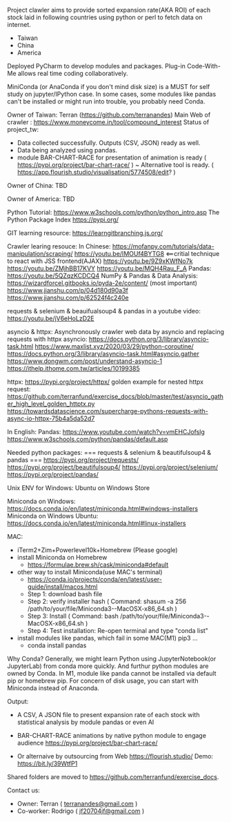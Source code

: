 
Project clawler aims to 
provide sorted expansion rate(AKA ROI) of each stock laid in following countries using python or perl to fetch data on internet.
  - Taiwan
  - China
  - America

Deployed PyCharm to develop modules and packages.
Plug-in Code-With-Me allows real time coding collaboratively.

MiniConda (or AnaConda if you don't mind disk size) is a MUST for self study on jupyter/IPython case.
In some cases, some modules like pandas can't be installed or might run into trouble, you probably need Conda.

Owner of Taiwan: Terran (https://github.com/terranandes)
Main Web of crawler : https://www.moneycome.in/tool/compound_interest
Status of project_tw:
  - Data collected successfully. Outputs (CSV, JSON) ready as well.
  - Data being analyzed using pandas.
  - module BAR-CHART-RACE for  presentation of animation is ready ( https://pypi.org/project/bar-chart-race/ )
    ~ Alternative tool is ready. ( https://app.flourish.studio/visualisation/5774508/edit? )

Owner of China:
TBD

Owner of America:
TBD

Python Tutorial:
https://www.w3schools.com/python/python_intro.asp
The Python Package Index
https://pypi.org/

GIT learning resource:
https://learngitbranching.js.org/

Crawler learing resouce:
In Chinese:
https://mofanpy.com/tutorials/data-manipulation/scraping/
https://youtu.be/IMOUf4BYTG8 <==critial technique to react with JSS frontend(AJAX)
https://youtu.be/9Z9xKWfNo7k
https://youtu.be/ZMjhBB17KVY
https://youtu.be/MQH4Rau_F_A
Pandas:
https://youtu.be/5QZqzKCDCQ4
NumPy & Pandas & Data Analysis:
https://wizardforcel.gitbooks.io/pyda-2e/content/ (most important)
https://www.jianshu.com/p/04d180d90a3f
https://www.jianshu.com/p/62524f4c240e

requests & selenium & beauifualsoup4 & pandas in a youtube video:
https://youtu.be/jV6eHoLzD2E

asyncio & httpx:
Asynchronously crawler web data by asyncio and replacing requests with httpx
asyncio:
https://docs.python.org/3/library/asyncio-task.html
https://www.maxlist.xyz/2020/03/29/python-coroutine/
https://docs.python.org/3/library/asyncio-task.html#asyncio.gather
https://www.dongwm.com/post/understand-asyncio-1
https://ithelp.ithome.com.tw/articles/10199385

httpx:
https://pypi.org/project/httpx/
golden example for nested httpx request:
https://github.com/terranfund/exercise_docs/blob/master/test/asyncio_gather_high_level_golden_httptx.py
https://towardsdatascience.com/supercharge-pythons-requests-with-async-io-httpx-75b4a5da52d7

In English:
Pandas:
https://www.youtube.com/watch?v=vmEHCJofslg
https://www.w3schools.com/python/pandas/default.asp

Needed python packages:
=== requests & selenium & beautifulsoup4 & pandas ===
https://pypi.org/project/requests/
https://pypi.org/project/beautifulsoup4/
https://pypi.org/project/selenium/
https://pypi.org/project/pandas/

Unix ENV for
Windows:
Ubuntu on Windows Store

Miniconda on Windows:
https://docs.conda.io/en/latest/miniconda.html#windows-installers
Miniconda on Windows Ubuntu:
https://docs.conda.io/en/latest/miniconda.html#linux-installers

MAC:
  - iTerm2+Zim+Powerlevel10k+Homebrew (Please google)
  - install Miniconda on Homebrew
    - https://formulae.brew.sh/cask/miniconda#default
  - other way to install Miniconda(use MAC's terminal)
    - https://conda.io/projects/conda/en/latest/user-guide/install/macos.html
    - Step 1: download bash file
    - Step 2: verify installer hash ( Command: shasum -a 256 /path/to/your/file/Miniconda3-<LatestVersion>-MacOSX-x86_64.sh )
    - Step 3: Install ( Command: bash /path/to/your/file/Miniconda3-<LatestVersion>-MacOSX-x86_64.sh )
    - Step 4: Test installation: Re-open terminal and type "conda list"
  - install modules like pandas, which fail in some MAC(M1) pip3 ...
    - conda install pandas

Why Conda?
Generally, we might learn Python using JupyterNotebook(or JupyterLab) from conda more quickly.
And furthur python modules are owned by Conda.
In M1, module like panda cannot be installed via default pip or homebrew pip.
For concern of disk usage, you can start with Miniconda instead of Anaconda.

Output:
  - A CSV, A JSON file to present expansion rate of each stock
    with statistical analysis by module pandas or even AI
  - BAR-CHART-RACE animations by native python module to engage audience
    https://pypi.org/project/bar-chart-race/

  - Or alternaive by outsourcing from Web
    https://flourish.studio/
    Demo:
    https://bit.ly/39WtfP1

Shared folders are moved to https://github.com/terranfund/exercise_docs.

Contact us:
  - Owner:     Terran  ( terranandes@gmail.com )
  - Co-worker: Rodrigo ( jf20704jf@gmail.com )

